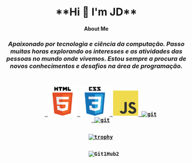 <DOCTYPE html>
<html>
   <head>
     <meta charset="utf-8">
    </head>
<body>
  <h1 align="center"><b>**Hi 👋 I'm JD**</h1>
     <div class="section">
            <h4 align="center">About Me</h4>
  <h3 align="center"><p><i><section>Apaixonado por tecnologia e ciência da computação.
  Passo muitas horas explorando os interesses e as atividades das pessoas no mundo onde vivemos.
  Estou sempre a procura de novos conhecimentos e desafios na área de programação.</section></i></p></h3>
    
<pre>  
<ul align="center"><a href="https://html.spec.whatwg.org/" target="_blank"> <img src="https://raw.githubusercontent.com/devicons/devicon/2ae2a900d2f041da66e950e4d48052658d850630/icons/html5/html5-original-wordmark.svg" alt="The html5 logo" width="80" height="80" border"5px" alt="icon html"></a><a href="https://developer.mozilla.org/en-US/docs/Web/CSS" target="_blank"> <img src="https://raw.githubusercontent.com/devicons/devicon/2ae2a900d2f041da66e950e4d48052658d850630/icons/css3/css3-original-wordmark.svg" alt="The css logo" width="80" height="80" border"5px" alt="icon CSS"></a><a href="https://developer.mozilla.org/pt-BR/docs/Web/JavaScript/Guide/Introduction" target="_blank"> <img src="https://raw.githubusercontent.com/devicons/devicon/2ae2a900d2f041da66e950e4d48052658d850630/icons/javascript/javascript-original.svg" alt="The javascript logo" width="70" height="70" border"5px" alt="icon js> </ul>
</pre>


</br>

<h3><b>Studying:</b></h3>
 
<ol>
       <li><h4><i>JavaScript frameworks: AngularJS, Ember and ReactJS
          <li>JavaScript library: jQuery
           <li>Version control system
            <li>Cross-browser
             <li>Device testing (responsive design techniques to change site layout & design)
              <li>Web performance optimization (WPO)
                <li>Search engine optimization (SEO)
        </i></h4>
</ol> <hr>

<ul align="center" href="https://github-readme-stats.vercel.app" target="_blank"> <img src="https://github-readme-stats.vercel.app/api?username=git1hub2&show_icons=true&locale=en" alt="git" width="300" height="120">
</a><a href="https://github-readme-streak-stats.herokuapp.com" target="_blank"> <img src="https://github-readme-streak-stats.herokuapp.com/?user=git1hub2&" alt="git" width="300" height="120">
     
[![trophy](https://github-profile-trophy.vercel.app/?username=Git1Hub2&theme=onedark)](https://github.com/ryo-ma/github-profile-trophy)   

  <img src="https://komarev.com/ghpvc/?username=Git1Hub2" alt="Git1Hub2" />
     </ul>
   </body>
 </html>
